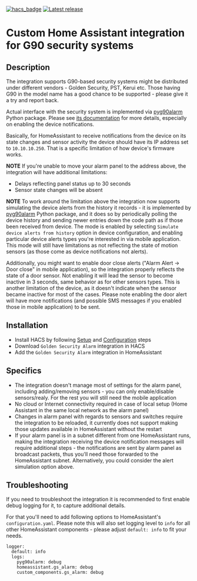 [![hacs_badge](https://img.shields.io/badge/HACS-Default-41BDF5.svg)](https://github.com/hacs/integration)
[![Latest release](https://img.shields.io/github/v/release/hostcc/hass-gs-alarm)](https://github.com/hostcc/hass-gs-alarm/releases/latest)

# Custom Home Assistant integration for G90 security systems

## Description

The integration supports G90-based security systems might be distributed under
different vendors - Golden Security, PST, Kerui etc. Those having G90 in the
model name has a good chance to be supported - please give it a try and report
back.

Actual interface with the security system is implemented via
[pyg90alarm](https://pypi.org/project/pyg90alarm/) Python package.
Please see [its documentation](https://pyg90alarm.readthedocs.io/) for more
details, especially on enabling the device notifications.

Basically, for HomeAssistant to receive notifications from the device on its
state changes and sensor activity the device should have its IP address set to
`10.10.10.250`. That is a specific limitation of how device's firmware works.

**NOTE** If you're unable to move your alarm panel to the address above, the
integration will have additional limitations:
* Delays reflecting panel status up to 30 seconds
* Sensor state changes will be absent

**NOTE**
To work around the limitation above the integration now supports simulating the
device alerts from the history it records - it is implemented by
[pyg90alarm](https://pypi.org/project/pyg90alarm/) Python package, and it does
so by periodically polling the device history and sending newer entries down
the code path as if those been received from device.
The mode is enabled by selecting `Simulate device alerts from history` option
in device configuration, and enabling particular device alerts types you're
interested in via mobile application.
This mode will still have limitations as not reflecting the state of motion
sensors (as those come as device notifications not alerts).

Additionally, you might want to enable door close alerts ("Alarm Alert -> Door
close" in mobile application), so the integration properly reflects the state
of a door sensor.  Not enabling it will lead the sensor to become inactive in 3
seconds, same behavior as for other sensors types. This is another limitation
of the device, as it doesn't indicate when the sensor became inactive for most
of the cases.
Please note enabling the door alert will have more notifications (and possible
SMS messages if you enabled those in mobile application) to be sent.


## Installation

* Install HACS by following [Setup](https://hacs.xyz/docs/setup/prerequisites)
  and [Configuration](https://hacs.xyz/docs/configuration/basic) steps
* Download `Golden Security Alarm` integration in HACS
* Add the `Golden Security Alarm` integration in HomeAssistant

## Specifics

* The integration doesn't manage most of settings for the alarm panel, including
  adding/removing sensors - you can only enable/disable sensors/realy. For the
  rest you will still need the mobile application
* No cloud or Internet connectivity required in case of local setup (Home
  Assistant in the same local network as the alarm panel)
* Changes in alarm panel with regards to sensors and switches require the
  integration to be reloaded, it currently does not support making those
  updates available in HomeAssistant without the restart
* If your alarm panel is in a subnet different from one HomeAssistant runs,
  making the integration receiving the device notification messages will
  require additional steps - the notifications are sent by alarm panel as
  broadcast packets, thus you'll need those forwarded to the HomeAssistant
  subnet. Alternatively, you could consider the alert simulation option above.


## Troubleshooting

If you need to troubleshoot the integration it is recommended to first enable
debug logging for it, to capture additional details.

For that you'll need to add following options to HomeAssistant's
`configuration.yaml`. Please note this will also set logging level to `info`
for all other HomeAssistant components - please adjust `default: info` to fit
your needs.

```
logger:
  default: info
  logs:
    pyg90alarm: debug
    homeassistant.gs_alarm: debug
    custom_components.gs_alarm: debug
```
